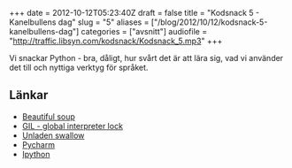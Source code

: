 +++
date = 2012-10-12T05:23:40Z
draft = false
title = "Kodsnack 5 - Kanelbullens dag"
slug = "5"
aliases = ["/blog/2012/10/12/kodsnack-5-kanelbullens-dag"]
categories = ["avsnitt"]
audiofile = "http://traffic.libsyn.com/kodsnack/Kodsnack_5.mp3"
+++

Vi snackar Python - bra, dåligt, hur svårt det är att lära sig, vad vi använder det till och nyttiga verktyg för språket.

## Länkar ##

* [Beautiful soup](http://www.crummy.com/software/BeautifulSoup/)
* [GIL - global interpreter lock](http://stackoverflow.com/questions/1294382/what-is-a-global-interpreter-lock-gil)
* [Unladen swallow](https://en.wikipedia.org/wiki/Unladen_Swallow)
* [Pycharm](http://www.jetbrains.com/pycharm/)
* [Ipython](http://ipython.org)

